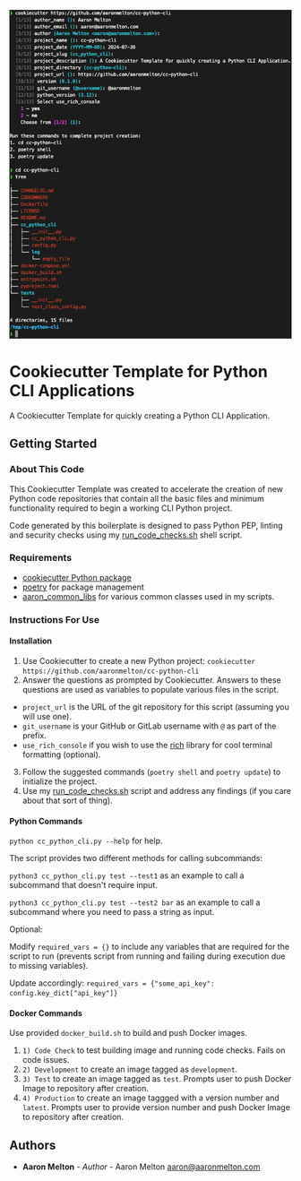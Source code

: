 ![cc-python-cli.png](cc-python-cli.png)
# Cookiecutter Template for Python CLI Applications

A Cookiecutter Template for quickly creating a Python CLI Application.

## Getting Started

### About This Code

This Cookiecutter Template was created to accelerate the creation of new Python
code repositories that contain all the basic files and minimum functionality
required to begin a working CLI Python project.

Code generated by this boilerplate is designed to pass Python PEP, linting and
security checks using my [run_code_checks.sh](https://gist.github.com/aaronmelton/385b69524588facbc948742d7f22c8fc) shell script.

### Requirements

* [cookiecutter Python package](https://github.com/cookiecutter/cookiecutter)
* [poetry](https://python-poetry.org/) for package management
* [aaron_common_libs](https://github.com/aaronmelton/aaron-common-libs) for various common classes used in my scripts.

### Instructions For Use

#### Installation

1. Use Cookiecutter to create a new Python project: `cookiecutter https://github.com/aaronmelton/cc-python-cli`
2. Answer the questions as prompted by Cookiecutter.  Answers to these questions are used as variables to populate various files in the script.
* `project_url` is the URL of the git repository for this script (assuming you will use one).
* `git_username` is your GitHub or GitLab username with `@` as part of the prefix.
* `use_rich_console` if you wish to use the [rich](https://github.com/Textualize/rich) library for cool terminal formatting (optional).
3. Follow the suggested commands (`poetry shell` and `poetry update`) to initialize the project.
4. Use my [run_code_checks.sh](https://gist.github.com/aaronmelton/385b69524588facbc948742d7f22c8fc) script and address any findings (if you care about that sort of thing).

#### Python Commands

`python cc_python_cli.py --help` for help.

The script provides two different methods for calling subcommands:

`python3 cc_python_cli.py test --test1` as an example to call a subcommand that doesn't require input.

`python3 cc_python_cli.py test --test2 bar` as an example to call a subcommand where you need to pass a string as input.

Optional:

Modify `required_vars = {}` to include any variables that are required for the script to run (prevents script from running and failing during execution due to missing variables).

Update accordingly: `required_vars = {"some_api_key": config.key_dict["api_key"]}`

#### Docker Commands

Use provided `docker_build.sh` to build and push Docker images.
1. `1) Code Check` to test building image and running code checks. Fails on code issues.
2. `2) Development` to create an image tagged as `development`.
3. `3) Test` to create an image tagged as `test`.  Prompts user to push Docker Image to repository after creation.
4. `4) Production` to create an image taggged with a version number and `latest`.  Prompts user to provide version number and push Docker Image to repository after creation.

## Authors
* **Aaron Melton** - *Author* - Aaron Melton <aaron@aaronmelton.com>